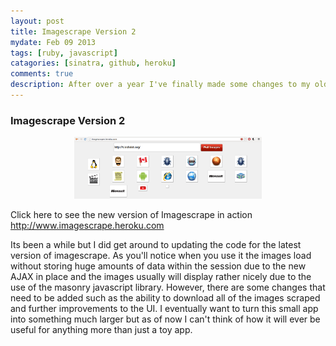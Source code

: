 ```yaml
---
layout: post
title: Imagescrape Version 2
mydate: Feb 09 2013
tags: [ruby, javascript]
catagories: [sinatra, github, heroku]
comments: true
description: After over a year I've finally made some changes to my old imagescraper Ruby project. I re-wrote the entire code from the ground up and replaced the old session based form with a new AJAX powered one. It was interesting to see just how bad of a developer I once was and how much my skills have improved since I first began the project.
---
```

### Imagescrape Version 2

<div class="post-content">
<p style="text-align: center;">
<a href="/static/images/imagescrape2.png"><img src="/static/images/imagescrape2.png" alt="Imagescrape2 New UI" width="300px" /></a>
</p>

Click here to see the new version of Imagescrape in action <a href="http://imagescraper.heroku.com/">http://www.imagescrape.heroku.com</a>
<p>
Its been a while but I did get around to updating the code for the latest version of imagescrape.
As you'll notice when you use it the images load without storing huge amounts of data within the session due to the new AJAX in place and the images usually will display rather nicely due to the use of the masonry javascript library. However, there are some changes that need to be added such as the ability to download all of the images scraped and further improvements to the UI.
I eventually want to turn this small app into something much larger but as of now I can't think of how it will ever be useful for anything more than just a toy app.
</p>
</div>
